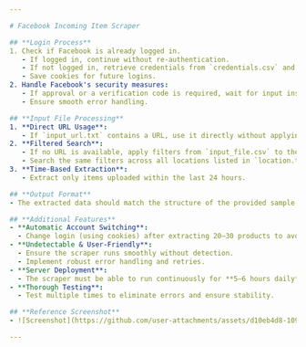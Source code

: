 ```yaml
---

# Facebook Incoming Item Scraper  

## **Login Process**  
1. Check if Facebook is already logged in.  
   - If logged in, continue without re-authentication.  
   - If not logged in, retrieve credentials from `credentials.csv` and log in.  
   - Save cookies for future logins.  
2. Handle Facebook's security measures:  
   - If approval or a verification code is required, wait for input instead of stopping with an error.  
   - Ensure smooth error handling.  

## **Input File Processing**  
1. **Direct URL Usage**:  
   - If `input_url.txt` contains a URL, use it directly without applying marketplace filters.  
2. **Filtered Search**:  
   - If no URL is available, apply filters from `input_file.csv` to the Facebook Marketplace.  
   - Search the same filters across all locations listed in `location.txt` and extract relevant data.  
3. **Time-Based Extraction**:  
   - Extract only items uploaded within the last 24 hours.  

## **Output Format**  
- The extracted data should match the structure of the provided sample file.  

## **Additional Features**  
- **Automatic Account Switching**:  
  - Change login (using cookies) after extracting 20–30 products to avoid Facebook blocking the account.  
- **Undetectable & User-Friendly**:  
  - Ensure the scraper runs smoothly without detection.  
  - Implement robust error handling and retries.  
- **Server Deployment**:  
  - The scraper must be able to run continuously for **5–6 hours daily** on a server.  
- **Thorough Testing**:  
  - Test multiple times to eliminate errors and ensure stability.  

## **Reference Screenshot**  
- ![Screenshot](https://github.com/user-attachments/assets/d10eb4d8-1091-4237-87d2-4144e0e8bc93)  

---
```

